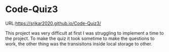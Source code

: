 # Code-Quiz3



URL:https://srikar2020.github.io/Code-Quiz3/



This project was very difficult at first I was struggling to implement a time to the project. To make the quiz it took sometime to make the questions to work, the other thing was the transisitons inside local storage to other. 
